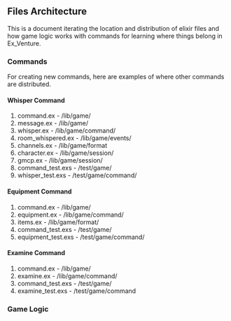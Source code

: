 ## Files Architecture

This is a document iterating the location and distribution of elixir files and how game logic works with commands for learning where things belong in Ex_Venture.


### Commands

For creating new commands, here are examples of where other commands are distributed.

#### Whisper Command

1. command.ex - /lib/game/
2. message.ex - /lib/game/
3. whisper.ex - /lib/game/command/
4. room_whispered.ex - /lib/game/events/
5. channels.ex - /lib/game/format
6. character.ex - /lib/game/session/
7. gmcp.ex - /lib/game/session/
8. command_test.exs - /test/game/
9. whisper_test.exs - /test/game/command/

#### Equipment Command

1. command.ex - /lib/game/
2. equipment.ex - /lib/game/command/
3. items.ex - /lib/game/format/
4. command_test.exs - /test/game/
5. equipment_test.exs - /test/game/command/

#### Examine Command

1. command.ex - /lib/game/
2. examine.ex - /lib/game/command/
3. command_test.exs - /test/game/
4. examine_test.exs - /test/game/command



### Game Logic

